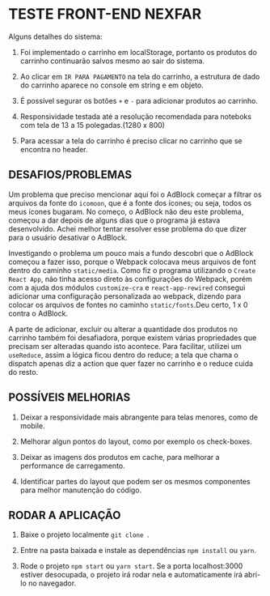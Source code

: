 # TESTE FRONT-END NEXFAR

Alguns detalhes do sistema:

1. Foi implementado o carrinho em localStorage, portanto os produtos do carrinho continuarão salvos mesmo ao sair do sistema.

2. Ao clicar em `IR PARA PAGAMENTO` na tela do carrinho, a estrutura de dado do carrinho aparece no console em string e em objeto.

3. É possível segurar os botões `+` e `-` para adicionar produtos ao carrinho.

4. Responsividade testada até a resolução recomendada para noteboks com tela de 13 a 15 polegadas.(1280 x 800)

5. Para acessar a tela do carrinho é preciso clicar no carrinho que se encontra no header.

## DESAFIOS/PROBLEMAS

Um problema que preciso mencionar aqui foi o AdBlock começar a filtrar os arquivos da fonte do `icomoon`,
que é a fonte dos ícones; ou seja, todos os meus ícones bugaram. No começo, o AdBlock não deu este problema,
começou a dar depois de alguns dias que o programa já estava desenvolvido. Achei melhor tentar resolver esse problema
do que dizer para o usuário desativar o AdBlock.

Investigando o problema um pouco mais a fundo descobri que o AdBlock começou a fazer isso, porque o Webpack
colocava meus arquivos de font dentro do caminho `static/media`. Como fiz o programa utilizando o `Create React App`,
não tinha acesso direto às configurações do Webpack, porém com a ajuda dos módulos `customize-cra` e `react-app-rewired`
consegui adicionar uma configuração personalizada ao webpack, dizendo para colocar os arquivos de fontes no caminho
`static/fonts`.Deu certo, 1 x 0 contra o AdBlock.

A parte de adicionar, excluir ou alterar a quantidade dos produtos no carrinho também foi desafiadora, porque existem várias
propriedades que precisam ser alteradas quando isto acontece. Para facilitar, utilizei um `useReduce`, assim a lógica ficou dentro do reduce; a tela que chama o dispatch apenas diz a action que quer fazer no carrinho e o reduce cuida do resto.

## POSSÍVEIS MELHORIAS

1. Deixar a responsividade mais abrangente para telas menores, como de mobile.

2. Melhorar algun pontos do layout, como por exemplo os check-boxes.

3. Deixar as imagens dos produtos em cache, para melhorar a performance de carregamento.

4. Identificar partes do layout que podem ser os mesmos componentes para melhor manutenção do código.

## RODAR A APLICAÇÃO

1. Baixe o projeto localmente `git clone `.

2. Entre na pasta baixada e instale as dependências `npm install` ou `yarn`.

3. Rode o projeto `npm start` ou `yarn start`. Se a porta localhost:3000 estiver desocupada, o projeto irá rodar nela e automaticamente irá abri-lo no navegador.
